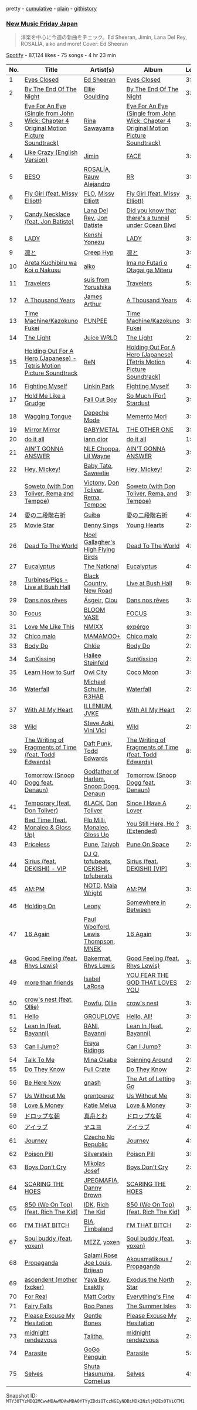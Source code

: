 pretty - [cumulative](/playlists/cumulative/37i9dQZF1DXc57cuGAMEkA.md) - [plain](/playlists/plain/37i9dQZF1DXc57cuGAMEkA) - [githistory](https://github.githistory.xyz/mackorone/spotify-playlist-archive/blob/main/playlists/plain/37i9dQZF1DXc57cuGAMEkA)

### [New Music Friday Japan](https://open.spotify.com/playlist/37i9dQZF1DXc57cuGAMEkA)

> 洋楽を中心に今週の新曲をチェック。Ed Sheeran, Jimin, Lana Del Rey, ROSALÍA, aiko and more! Cover: Ed Sheeran

[Spotify](https://open.spotify.com/user/spotify) - 87,124 likes - 75 songs - 4 hr 23 min

| No. | Title | Artist(s) | Album | Length |
|---|---|---|---|---|
| 1 | [Eyes Closed](https://open.spotify.com/track/07bsRv0pcpbG4zJeLsUs1p) | [Ed Sheeran](https://open.spotify.com/artist/6eUKZXaKkcviH0Ku9w2n3V) | [Eyes Closed](https://open.spotify.com/album/43qfLpwe6sEOEqxVmOHRu0) | 3:14 |
| 2 | [By The End Of The Night](https://open.spotify.com/track/0tYtfBFJLVn2ITE66FbaLT) | [Ellie Goulding](https://open.spotify.com/artist/0X2BH1fck6amBIoJhDVmmJ) | [By The End Of The Night](https://open.spotify.com/album/0cNb1JOALBpKIZtOxxSabq) | 3:08 |
| 3 | [Eye For An Eye \(Single from John Wick: Chapter 4 Original Motion Picture Soundtrack\)](https://open.spotify.com/track/5dEeT1r0H6uK0iIEpOBZOg) | [Rina Sawayama](https://open.spotify.com/artist/2KEqzdPS7M5YwGmiuPTdr5) | [Eye For An Eye \(Single from John Wick: Chapter 4 Original Motion Picture Soundtrack\)](https://open.spotify.com/album/37KRITWJS6Awq8NmJOsXLG) | 3:04 |
| 4 | [Like Crazy \(English Version\)](https://open.spotify.com/track/0u8rZGtXJrLtiSe34FPjGG) | [Jimin](https://open.spotify.com/artist/1oSPZhvZMIrWW5I41kPkkY) | [FACE](https://open.spotify.com/album/4xc3Lc9yASZgEJGH7acWMB) | 3:32 |
| 5 | [BESO](https://open.spotify.com/track/609E1JCInJncactoMmkDon) | [ROSALÍA](https://open.spotify.com/artist/7ltDVBr6mKbRvohxheJ9h1), [Rauw Alejandro](https://open.spotify.com/artist/1mcTU81TzQhprhouKaTkpq) | [RR](https://open.spotify.com/album/50uChhk7AKkzDKytDixjYW) | 3:14 |
| 6 | [Fly Girl \(feat\. Missy Elliott\)](https://open.spotify.com/track/2sITbbWIOeg2Lwp4WN2jqr) | [FLO](https://open.spotify.com/artist/0s4kXsjYeH0S1xRyVGN4NO), [Missy Elliott](https://open.spotify.com/artist/2wIVse2owClT7go1WT98tk) | [Fly Girl \(feat\. Missy Elliott\)](https://open.spotify.com/album/0cfvGEzoMnxtDKCcugR6Tv) | 3:25 |
| 7 | [Candy Necklace \(feat\. Jon Batiste\)](https://open.spotify.com/track/3MlEryrxCKZkcfX18ZLX96) | [Lana Del Rey](https://open.spotify.com/artist/00FQb4jTyendYWaN8pK0wa), [Jon Batiste](https://open.spotify.com/artist/0eRbECAGCLLiTyVXPBRexU) | [Did you know that there's a tunnel under Ocean Blvd](https://open.spotify.com/album/5HOHne1wzItQlIYmLXLYfZ) | 5:14 |
| 8 | [LADY](https://open.spotify.com/track/7w6NWogvAAFdEhD9MA2uvv) | [Kenshi Yonezu](https://open.spotify.com/artist/1snhtMLeb2DYoMOcVbb8iB) | [LADY](https://open.spotify.com/album/3VuokauXicAVtmjIhMCXeW) | 3:27 |
| 9 | [凛と](https://open.spotify.com/track/3IB0WE4bAoYWdSuZnTVtRC) | [Creep Hyp](https://open.spotify.com/artist/6POfB0fHdzXFLWL3RHxLv8) | [凛と](https://open.spotify.com/album/2YAul7X7i7JkcSOkNBtFUm) | 3:34 |
| 10 | [Areta Kuchibiru wa Koi o Nakusu](https://open.spotify.com/track/28J0DrbuMz7G8hzz1nwNjJ) | [aiko](https://open.spotify.com/artist/6TDMbiQCWeMClsMr9ORLRK) | [Ima no Futari o Otagai ga Miteru](https://open.spotify.com/album/3a1PHwaqJwCMcQrrVEPO0e) | 4:07 |
| 11 | [Travelers](https://open.spotify.com/track/174Nite6TiCK2GgiGlCXz9) | [suis from Yorushika](https://open.spotify.com/artist/4UOdwKkaWHJ5k6UqnfC2w0) | [Travelers](https://open.spotify.com/album/4skbYCCX3tI970lb4nbsVc) | 5:22 |
| 12 | [A Thousand Years](https://open.spotify.com/track/5h5CQwgjgQrBUacsqR2zR7) | [James Arthur](https://open.spotify.com/artist/4IWBUUAFIplrNtaOHcJPRM) | [A Thousand Years](https://open.spotify.com/album/1aSwuLpPBoke8WDwv4NDgi) | 4:14 |
| 13 | [Time Machine/Kazokuno Fukei](https://open.spotify.com/track/341Yx5D0ebbX7FcWDEHtRp) | [PUNPEE](https://open.spotify.com/artist/0mP8A1qIoufScrsxq18Cw6) | [Time Machine/Kazokuno Fukei](https://open.spotify.com/album/5fB1LmRdJBtp4qZ6990791) | 3:37 |
| 14 | [The Light](https://open.spotify.com/track/6j5BK1cFX9TjJd5EXHGgAn) | [Juice WRLD](https://open.spotify.com/artist/4MCBfE4596Uoi2O4DtmEMz) | [The Light](https://open.spotify.com/album/2thP70nudcFpvmRl3AsYRa) | 2:52 |
| 15 | [Holding Out For A Hero \(Japanese\) \- Tetris Motion Picture Soundtrack](https://open.spotify.com/track/2tCTHQIrn3lgQyxOa2ZOOf) | [ReN](https://open.spotify.com/artist/22wa94PJF9zyFJMTp2BYus) | [Holding Out For A Hero \(Japanese\) \[Tetris Motion Picture Soundtrack\]](https://open.spotify.com/album/5DQqJxGAV8opzL2Fs5zYl3) | 4:08 |
| 16 | [Fighting Myself](https://open.spotify.com/track/5CVZeK7bOC9QxYcZ9gJ5X2) | [Linkin Park](https://open.spotify.com/artist/6XyY86QOPPrYVGvF9ch6wz) | [Fighting Myself](https://open.spotify.com/album/0S1tvjDaar0S6LaRJAFcWF) | 3:21 |
| 17 | [Hold Me Like a Grudge](https://open.spotify.com/track/7u2nN6yhi4SfFyMHLE032Q) | [Fall Out Boy](https://open.spotify.com/artist/4UXqAaa6dQYAk18Lv7PEgX) | [So Much \(For\) Stardust](https://open.spotify.com/album/5mWnMYLnfcnkDOCojHW6O1) | 3:35 |
| 18 | [Wagging Tongue](https://open.spotify.com/track/5g2GhW0Xdc0HHwUCaKkmRQ) | [Depeche Mode](https://open.spotify.com/artist/762310PdDnwsDxAQxzQkfX) | [Memento Mori](https://open.spotify.com/album/3QWc9HhBWgk9dIEwOkJx4q) | 3:24 |
| 19 | [Mirror Mirror](https://open.spotify.com/track/38gysCdAsWQcOWWEC07Run) | [BABYMETAL](https://open.spotify.com/artist/630wzNP2OL7fl4Xl0GnMWq) | [THE OTHER ONE](https://open.spotify.com/album/0gboAM5pPE6N4WBgCmq70t) | 3:50 |
| 20 | [do it all](https://open.spotify.com/track/7iLmh60QhnumkevZlMVbp3) | [iann dior](https://open.spotify.com/artist/6ASri4ePR7RlsvIQgWPJpS) | [do it all](https://open.spotify.com/album/4STyku6IDvnMxFVdRVdDdf) | 1:36 |
| 21 | [AIN'T GONNA ANSWER](https://open.spotify.com/track/2NV0mpU5YbyJXydzYPgw5O) | [NLE Choppa](https://open.spotify.com/artist/0ErzCpIMyLcjPiwT4elrtZ), [Lil Wayne](https://open.spotify.com/artist/55Aa2cqylxrFIXC767Z865) | [AIN'T GONNA ANSWER](https://open.spotify.com/album/55HRw5hcRFhf3uSljPqZqA) | 3:07 |
| 22 | [Hey, Mickey!](https://open.spotify.com/track/5XDBsQGAu5mPccf4VOw7yc) | [Baby Tate](https://open.spotify.com/artist/3IJ21966TwNZI24MwZHMu4), [Saweetie](https://open.spotify.com/artist/6cK3NBO6uP7hh0oyuVELFl) | [Hey, Mickey!](https://open.spotify.com/album/1jNO2iAPSYEfiozrdayJtJ) | 2:53 |
| 23 | [Soweto \(with Don Toliver, Rema and Tempoe\)](https://open.spotify.com/track/25Kyv5SeEenT0EETpP2hYn) | [Victony](https://open.spotify.com/artist/1E5hfn5BduN2nnoZCJmUVG), [Don Toliver](https://open.spotify.com/artist/4Gso3d4CscCijv0lmajZWs), [Rema](https://open.spotify.com/artist/46pWGuE3dSwY3bMMXGBvVS), [Tempoe](https://open.spotify.com/artist/1X7glgDhqNq1qn0Qv9g3K4) | [Soweto \(with Don Toliver, Rema, and Tempoe\)](https://open.spotify.com/album/6VZ6icUuxAtSKVxPWlQvug) | 3:39 |
| 24 | [愛の二段階右折](https://open.spotify.com/track/5SJZu4LpEywFR6ijjGeCg5) | [Guiba](https://open.spotify.com/artist/2sQDtRUhEQYV97PR2EWESN) | [愛の二段階右折](https://open.spotify.com/album/3AYlpm999fttRquPhhg18W) | 4:03 |
| 25 | [Movie Star](https://open.spotify.com/track/2qKbdyJ0WKLWJv3yBj1RPs) | [Benny Sings](https://open.spotify.com/artist/4gHcu2JoaXJ0mV4aNPCd7N) | [Young Hearts](https://open.spotify.com/album/5HSUCEmAAFT1yl5GoGUnxa) | 2:54 |
| 26 | [Dead To The World](https://open.spotify.com/track/1HuR4jf1BdzTIba7raFsPR) | [Noel Gallagher's High Flying Birds](https://open.spotify.com/artist/7sjttK1WcZeyLPn3IsQ62L) | [Dead To The World](https://open.spotify.com/album/3SVwQmt2Eu8Hr63m3rT3zn) | 4:13 |
| 27 | [Eucalyptus](https://open.spotify.com/track/4jWYcdqKv3LGrTTaJ8WI16) | [The National](https://open.spotify.com/artist/2cCUtGK9sDU2EoElnk0GNB) | [Eucalyptus](https://open.spotify.com/album/1X4j5akVUneSAF4ZYuoULl) | 4:24 |
| 28 | [Turbines/Pigs \- Live at Bush Hall](https://open.spotify.com/track/626DiLKaEAoQfJ7YLdjcaF) | [Black Country, New Road](https://open.spotify.com/artist/3PP6ghmOlDl2jaKaH0avUN) | [Live at Bush Hall](https://open.spotify.com/album/1w7YBHqXz6UfLrVur8JAcW) | 9:46 |
| 29 | [Dans nos rêves](https://open.spotify.com/track/6pFUbyblT5HbqVZ7PAkh4L) | [Ásgeir](https://open.spotify.com/artist/7xUZ4069zcyBM4Bn10NQ1c), [Clou](https://open.spotify.com/artist/7DPzuksj4fnGIb4F9dVswN) | [Dans nos rêves](https://open.spotify.com/album/6ZsojOrZjE2UGSgiPjjXM1) | 3:20 |
| 30 | [Focus](https://open.spotify.com/track/45alea1QN9hf2qQ4jCVQSS) | [BLOOM VASE](https://open.spotify.com/artist/3jpPlA4ASvE9TlObazOIee) | [FOCUS](https://open.spotify.com/album/4U6fnmtRtEKu5brUKGQJjF) | 3:59 |
| 31 | [Love Me Like This](https://open.spotify.com/track/3o3bRIOKDwGOdqL9HBUNrO) | [NMIXX](https://open.spotify.com/artist/28ot3wh4oNmoFOdVajibBl) | [expérgo](https://open.spotify.com/album/6PjYm8BNtMDDsflyAQUcDx) | 3:08 |
| 32 | [Chico malo](https://open.spotify.com/track/7kDmaRZ2kbxqcsJrynRR8i) | [MAMAMOO+](https://open.spotify.com/artist/2uGx10VkBrI3GBvnQl81du) | [Chico malo](https://open.spotify.com/album/3M5zCYcr3RtRy4wdE2Vam9) | 2:39 |
| 33 | [Body Do](https://open.spotify.com/track/4TiUFzVFDc17Gt0m1ktH2N) | [Chlöe](https://open.spotify.com/artist/1FtBEIWAwvw5ymBen5GICR) | [Body Do](https://open.spotify.com/album/11PXeg2viVWXqcI4yN1wcN) | 2:22 |
| 34 | [SunKissing](https://open.spotify.com/track/5YbGrhQCpOT4aOTlFgACke) | [Hailee Steinfeld](https://open.spotify.com/artist/5p7f24Rk5HkUZsaS3BLG5F) | [SunKissing](https://open.spotify.com/album/7lAb1k0oyiwz7WONpINl5A) | 2:57 |
| 35 | [Learn How to Surf](https://open.spotify.com/track/6GrJskbPuOUgVRMdZmYR94) | [Owl City](https://open.spotify.com/artist/07QEuhtrNmmZ0zEcqE9SF6) | [Coco Moon](https://open.spotify.com/album/6ZKh1FlIKBeDJYVSuvF2LM) | 3:40 |
| 36 | [Waterfall](https://open.spotify.com/track/7aJgh6LCvhXJfD7PHjhG70) | [Michael Schulte](https://open.spotify.com/artist/21aa4pj9BvbFB2iT8kRpnq), [R3HAB](https://open.spotify.com/artist/6cEuCEZu7PAE9ZSzLLc2oQ) | [Waterfall](https://open.spotify.com/album/11tmmS5xSi2aa7VNokfYCD) | 2:17 |
| 37 | [With All My Heart](https://open.spotify.com/track/1ENQZlb9iVUnCoN2QtI77e) | [ILLENIUM](https://open.spotify.com/artist/45eNHdiiabvmbp4erw26rg), [JVKE](https://open.spotify.com/artist/164Uj4eKjl6zTBKfJLFKKK) | [With All My Heart](https://open.spotify.com/album/7t2qYxQeNwbMVdc5wwaSNa) | 2:57 |
| 38 | [Wild](https://open.spotify.com/track/6HziIqUKIzfSAHOpVtALrL) | [Steve Aoki](https://open.spotify.com/artist/77AiFEVeAVj2ORpC85QVJs), [Vini Vici](https://open.spotify.com/artist/29zsVzEH33dD5QqxeL8dvy) | [Wild](https://open.spotify.com/album/2nYb1jBuzoEsHYIrh7ueL9) | 2:15 |
| 39 | [The Writing of Fragments of Time \(feat\. Todd Edwards\)](https://open.spotify.com/track/4VCDNR9AYxBZuGRfrhvnT4) | [Daft Punk](https://open.spotify.com/artist/4tZwfgrHOc3mvqYlEYSvVi), [Todd Edwards](https://open.spotify.com/artist/6MFopqejpmTUUZlcRmGzgg) | [The Writing of Fragments of Time \(feat\. Todd Edwards\)](https://open.spotify.com/album/0URgTo9T2POPAXgjqeVHVv) | 8:17 |
| 40 | [Tomorrow \(Snoop Dogg feat\. Denaun\)](https://open.spotify.com/track/090KQwFxJk5AWIffpXEzXB) | [Godfather of Harlem](https://open.spotify.com/artist/6ss7NRk9Y2P9n8q1yH2HXA), [Snoop Dogg](https://open.spotify.com/artist/7hJcb9fa4alzcOq3EaNPoG), [Denaun](https://open.spotify.com/artist/4NhyK1Uoo8ScQOSl8x0jqI) | [Tomorrow \(Snoop Dogg feat\. Denaun\)](https://open.spotify.com/album/5GyiLdYRAwYThnfdIpNh0R) | 3:02 |
| 41 | [Temporary \(feat\. Don Toliver\)](https://open.spotify.com/track/0bTiLwSo2xmhA6BcCXTOkx) | [6LACK](https://open.spotify.com/artist/4IVAbR2w4JJNJDDRFP3E83), [Don Toliver](https://open.spotify.com/artist/4Gso3d4CscCijv0lmajZWs) | [Since I Have A Lover](https://open.spotify.com/album/4ixavb1zLBMERcEWfsy8oC) | 2:58 |
| 42 | [Bed Time \(feat\. Monaleo & Gloss Up\)](https://open.spotify.com/track/7r5R0CLCuyMaFYaQkdlZrx) | [Flo Milli](https://open.spotify.com/artist/08PvCOlef4xdOr20jFSTPd), [Monaleo](https://open.spotify.com/artist/2sflbTtCirog5VxD6jPAfb), [Gloss Up](https://open.spotify.com/artist/7eDFwYpqsAROCZibWYr5C1) | [You Still Here, Ho ? \(Extended\)](https://open.spotify.com/album/67AK26TDyMFb7CA7bKJh0w) | 3:40 |
| 43 | [Priceless](https://open.spotify.com/track/1mLfHERN5XDw42w0ePRlfs) | [Pune](https://open.spotify.com/artist/3CtPr0raLgCRsI9sFz2ceq), [Taiyoh](https://open.spotify.com/artist/6hT6jq5757GgRKLuPi2g4h) | [Pune On Space](https://open.spotify.com/album/0yOloPuGSrUeslEyDzYFmp) | 2:46 |
| 44 | [Sirius \(feat\. DEKISHI\) \- VIP](https://open.spotify.com/track/1176rK7Nz9MtIxdVuefQts) | [DJ Q](https://open.spotify.com/artist/7dDPt2xIGymSDddx80OfF1), [tofubeats](https://open.spotify.com/artist/2FzqIT8JP1gd3Tlo6ix1fT), [DEKISHI](https://open.spotify.com/artist/3WGf7sxBvXaGAhU9G83aun), [tofuberats](https://open.spotify.com/artist/0mVY8teh0GLtpNSXo9BRCu) | [Sirius \(feat\. DEKISHI\) \[VIP\]](https://open.spotify.com/album/4lSpyJ541VvDSz913dA0Fd) | 3:22 |
| 45 | [AM:PM](https://open.spotify.com/track/7DwVS1naLT9jP0PE78jg4P) | [NOTD](https://open.spotify.com/artist/5jAMCwdNHWr7JThxtMuEyy), [Maia Wright](https://open.spotify.com/artist/5qQFXHDOeYjiZVrCUO56Pk) | [AM:PM](https://open.spotify.com/album/6VddpmwRbN12eh98innuj7) | 3:02 |
| 46 | [Holding On](https://open.spotify.com/track/6YexWyp9s0V0w1uGhtITsd) | [Leony](https://open.spotify.com/artist/2NpPlwwDVYR5dIj0F31EcC) | [Somewhere in Between](https://open.spotify.com/album/2ioXVlyRQygY6wU5V04IUv) | 2:52 |
| 47 | [16 Again](https://open.spotify.com/track/3qrTracLJmTz2XaJDkSiEN) | [Paul Woolford](https://open.spotify.com/artist/4CA8PTrbq1l5IgyvBA2JSV), [Lewis Thompson](https://open.spotify.com/artist/26OmQHradZrF0CS7DrgWDH), [MNEK](https://open.spotify.com/artist/7uMh23xWiuR7zsNkuNcm2G) | [16 Again](https://open.spotify.com/album/7x7AQEl511oMbhjVkBc2Lq) | 3:15 |
| 48 | [Good Feeling \(feat\. Rhys Lewis\)](https://open.spotify.com/track/7hmdTvWQgw2p8aG26MIdCO) | [Bakermat](https://open.spotify.com/artist/3MyFDtqB80WZvbtCZRsekM), [Rhys Lewis](https://open.spotify.com/artist/4T2k9bgIoC8bbqjqiEl9vZ) | [Good Feeling \(feat\. Rhys Lewis\)](https://open.spotify.com/album/4Jx380oGmnaf6mbEgH4rSu) | 3:34 |
| 49 | [more than friends](https://open.spotify.com/track/3QwlKiTMoOzXvOpzvCMUH6) | [Isabel LaRosa](https://open.spotify.com/artist/5arKwJZEvT5uKq4o0JfqR4) | [YOU FEAR THE GOD THAT LOVES YOU](https://open.spotify.com/album/3O0sAN2kHcVQ5QqfQL8cyB) | 2:27 |
| 50 | [crow's nest \(feat\. Ollie\)](https://open.spotify.com/track/4Fx7GtXOK8k3rxVgKzi6ko) | [Powfu](https://open.spotify.com/artist/6bmlMHgSheBauioMgKv2tn), [Ollie](https://open.spotify.com/artist/5OyoCvyau6TiGqcCKnDBCR) | [crow's nest](https://open.spotify.com/album/2hMXOaCFcRn3ZrZAIefdKE) | 3:42 |
| 51 | [Hello](https://open.spotify.com/track/3DcJhILpOqM0tNWTKGf6uq) | [GROUPLOVE](https://open.spotify.com/artist/3kVUvbeRdcrqQ3oHk5hPdx) | [Hello, All!](https://open.spotify.com/album/3hAyNJLQx0Mdq1LKclx7R4) | 3:23 |
| 52 | [Lean In \(feat\. Bayanni\)](https://open.spotify.com/track/6qn6p5ew4CpkxwiWfcapeO) | [RANI](https://open.spotify.com/artist/3SYnDj7btg9gFY7ps8m5d5), [Bayanni](https://open.spotify.com/artist/6FbCERtE2CKqEWihHMYjcG) | [Lean In \(feat\. Bayanni\)](https://open.spotify.com/album/3nhEm72CmZfeccLKAFAfZY) | 2:36 |
| 53 | [Can I Jump?](https://open.spotify.com/track/4xo2cd0kmp3GO1jZzAst1D) | [Freya Ridings](https://open.spotify.com/artist/5pDjmC5mRl7vDJhsjVwNfk) | [Can I Jump?](https://open.spotify.com/album/2oRM1rJALdQfceK3i7SxG3) | 3:42 |
| 54 | [Talk To Me](https://open.spotify.com/track/0ZnElXbF0geNJvnZJfl5wo) | [Mina Okabe](https://open.spotify.com/artist/5BS8KSKJPeLeXfABQx0bXl) | [Spinning Around](https://open.spotify.com/album/7eae6QcOQ7yyIa2YI4jwNS) | 2:56 |
| 55 | [Do They Know](https://open.spotify.com/track/2duXRr3V3koJ0w6WsEDOAU) | [Full Crate](https://open.spotify.com/artist/0JeTRYMH7FoBiMcLXg1n8g) | [Do They Know](https://open.spotify.com/album/3qhMA6qBm8VcurTYcY94AM) | 2:02 |
| 56 | [Be Here Now](https://open.spotify.com/track/1ZEEd0xgeZIW82fuzmJfJ2) | [gnash](https://open.spotify.com/artist/3iri9nBFs9e4wN7PLIetAw) | [The Art of Letting Go](https://open.spotify.com/album/449CV10TloVGhBv9NfwFTD) | 3:00 |
| 57 | [Us Without Me](https://open.spotify.com/track/7fEI29hmaWcCMPi8VJf33C) | [grentperez](https://open.spotify.com/artist/73BLwSX6gsNeVzS7DgI4xe) | [Us Without Me](https://open.spotify.com/album/7rQcfmaOYzHKmAlyeuwdTt) | 3:20 |
| 58 | [Love & Money](https://open.spotify.com/track/69puCjWb1rrocZBah5s3GR) | [Katie Melua](https://open.spotify.com/artist/5uCXJWo3WoXgqv3T1RlAbh) | [Love & Money](https://open.spotify.com/album/2JfNxUZXLBPzTYWZ0x4BPb) | 3:20 |
| 59 | [ドロップな朝](https://open.spotify.com/track/6CIOLsCQjbCLs47TSnrTFT) | [真舟とわ](https://open.spotify.com/artist/0NbUuPAkS2Dv0SK7857Cl4) | [ドロップな朝](https://open.spotify.com/album/3LVnhqOSV1xdCo5RezLkAf) | 4:27 |
| 60 | [アイラブ](https://open.spotify.com/track/5x6cGmgNWIWyTqTPlF14EF) | [ヤユヨ](https://open.spotify.com/artist/0JUlkKazTRFzIGvtMe1d1c) | [アイラブ](https://open.spotify.com/album/4WghwGoJvLYFqIjlbsu4mF) | 4:10 |
| 61 | [Journey](https://open.spotify.com/track/1k7idRCVXSQCDoE9de5ixM) | [Czecho No Republic](https://open.spotify.com/artist/1FdojLtbHge9K5DlOsHrkd) | [Journey](https://open.spotify.com/album/6XiWEl4R6EDfOuug8Pc5GU) | 4:12 |
| 62 | [Poison Pill](https://open.spotify.com/track/7u0uisz8AVu8vTeEYyq4XM) | [Silverstein](https://open.spotify.com/artist/1Tsag5J854qxeOo2apszug) | [Poison Pill](https://open.spotify.com/album/3BGvaxQ6xxWxTM9sJYTvca) | 3:17 |
| 63 | [Boys Don't Cry](https://open.spotify.com/track/140Ldf8BYMkNMc8FgPSDCZ) | [Mikolas Josef](https://open.spotify.com/artist/6Kz7MXIUFMtp5Ts91lagtR) | [Boys Don't Cry](https://open.spotify.com/album/1O1YesG4HmoRjRMvP8HK30) | 2:25 |
| 64 | [SCARING THE HOES](https://open.spotify.com/track/5L0QxWi5Jo4gjw4yHR0kP1) | [JPEGMAFIA](https://open.spotify.com/artist/6yJ6QQ3Y5l0s0tn7b0arrO), [Danny Brown](https://open.spotify.com/artist/7aA592KWirLsnfb5ulGWvU) | [SCARING THE HOES](https://open.spotify.com/album/2W8QmJ48TFvnkjrrQOHDBR) | 2:22 |
| 65 | [850 \(We On Top\) \[feat\. Rich The Kid\]](https://open.spotify.com/track/75mPObh81zu09GdVOfRG6l) | [IDK](https://open.spotify.com/artist/6aiFCgyKNwF9Rv5TOxnE8E), [Rich The Kid](https://open.spotify.com/artist/1pPmIToKXyGdsCF6LmqLmI) | [850 \(We On Top\) \[feat\. Rich The Kid\]](https://open.spotify.com/album/0Ow1LzDAS3hCPzGNK9TeOT) | 3:39 |
| 66 | [I'M THAT BITCH](https://open.spotify.com/track/39uEuUEWsAZtozSQRPlf62) | [BIA](https://open.spotify.com/artist/6veh5zbFpm31XsPdjBgPER), [Timbaland](https://open.spotify.com/artist/5Y5TRrQiqgUO4S36tzjIRZ) | [I'M THAT BITCH](https://open.spotify.com/album/3XZmrh1D5RI5kvz5N6i6Lp) | 2:32 |
| 67 | [Soul buddy \(feat\. yoxen\)](https://open.spotify.com/track/3AMRDUsLVzxwaMhde4pOkB) | [MEZZ](https://open.spotify.com/artist/7LsZhGdSZFloGjMmcn5Wzu), [yoxen](https://open.spotify.com/artist/3ok3oJzBOnFxncWphlJp5T) | [Soul buddy \(feat\. yoxen\)](https://open.spotify.com/album/4oIWFMINAjLMIxJr8eGDeD) | 3:00 |
| 68 | [Propaganda](https://open.spotify.com/track/018bxhRLe8si8PVYiPgnvY) | [Salami Rose Joe Louis](https://open.spotify.com/artist/6EHS9kZ9PpeXaJ4wZO3FSX), [Brijean](https://open.spotify.com/artist/2TRNyrjoKJnqSc9G8jCZfb) | [Akousmatikous / Propaganda](https://open.spotify.com/album/5GTtlZdaIA94Zz95m1pl7w) | 2:32 |
| 69 | [ascendent \(mother fxcker\)](https://open.spotify.com/track/6uAWmu9PkZ7l7OAVeQljus) | [Yaya Bey](https://open.spotify.com/artist/6tpaMMCs8X6o8j9H5OmWmT), [Exaktly](https://open.spotify.com/artist/1MRB7UrVK6DvvefA7pAqS8) | [Exodus the North Star](https://open.spotify.com/album/6ygmB4X6ejHZQcpNfxC8um) | 2:38 |
| 70 | [For Real](https://open.spotify.com/track/6sYC0737gy4Fwhjsv0Jjr2) | [Matt Corby](https://open.spotify.com/artist/7CIW23FQUXPc1zebnO1TDG) | [Everything's Fine](https://open.spotify.com/album/2OOTl13Kx9KxMF1ESG2u58) | 4:02 |
| 71 | [Fairy Falls](https://open.spotify.com/track/402dP9S7AHi88JV7JWjuNF) | [Roo Panes](https://open.spotify.com/artist/0XHM5ZNJDU8e4CfbWMeSzC) | [The Summer Isles](https://open.spotify.com/album/05HEBowDsH1MMkERUsn6Tl) | 3:59 |
| 72 | [Please Excuse My Hesitation](https://open.spotify.com/track/64939Q4L5IPEpiWd57yy30) | [Gentle Bones](https://open.spotify.com/artist/4jGPdu95icCKVF31CcFKbS) | [Please Excuse My Hesitation](https://open.spotify.com/album/0tLw9YLSYDGKc28Eg5NegJ) | 2:49 |
| 73 | [midnight rendezvous](https://open.spotify.com/track/6gVIrj4H3rmXYZnFXxtEl3) | [Talitha.](https://open.spotify.com/artist/4wkxDp8esk6g2W9Fw7IQGY) | [midnight rendezvous](https://open.spotify.com/album/4XAi7fxJkMgdqS73Wjte5J) | 2:36 |
| 74 | [Parasite](https://open.spotify.com/track/2Vxu4YbLsRwRe3f9iMqabD) | [GoGo Penguin](https://open.spotify.com/artist/19f2JXwlRU26376TCKmp6L) | [Parasite](https://open.spotify.com/album/3HwldKeTaesvpyA8V56f4b) | 5:49 |
| 75 | [Selves](https://open.spotify.com/track/2IgnQvtHY5HD2YDnlbhejy) | [Shuta Hasunuma](https://open.spotify.com/artist/71f0SNekyWqlqbyi8cyp05), [Cornelius](https://open.spotify.com/artist/2vJObElaIZWYDLpiXiJMo9) | [Selves](https://open.spotify.com/album/3hVHSI29kCGkipLRUfaily) | 4:58 |

Snapshot ID: `MTY3OTYzMDQ2MCwwMDAwMDAwMDA0YTYyZDdiOTczNGEyNDBiMDk2NzljM2ExOTViOTM1`
